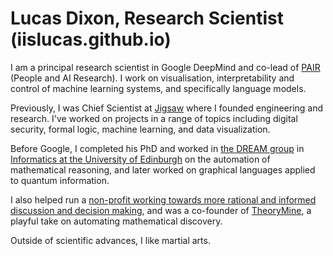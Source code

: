 # Lucas Dixon, Research Scientist (iislucas.github.io)

I am a principal research scientist in Google DeepMind and co-lead of [PAIR](pair.withgoogle.com) (People and AI Research). I work on visualisation, interpretability and control of machine learning systems, and specifically language models.

Previously, I was Chief Scientist at [Jigsaw](https://jigsaw.google.com/) where I founded engineering and research. I've worked on projects in a range of topics including digital security, formal logic, machine learning, and data visualization.

Before Google, I completed his PhD and worked in [the DREAM group](https://www.research.ed.ac.uk/en/publications/the-history-of-the-dream-group) in [Informatics at the University of Edinburgh](https://informatics.ed.ac.uk/) on the automation of mathematical reasoning, and later worked on graphical languages applied to quantum information. 

I also helped run a [non-profit working towards more rational and informed discussion and decision making](https://web.archive.org/web/20180315194233/http://www.kenyersel.org/), and was a co-founder of [TheoryMine](https://www.theorymine.com/), a playful take on automating mathematical discovery. 

Outside of scientific advances, I like martial arts.
